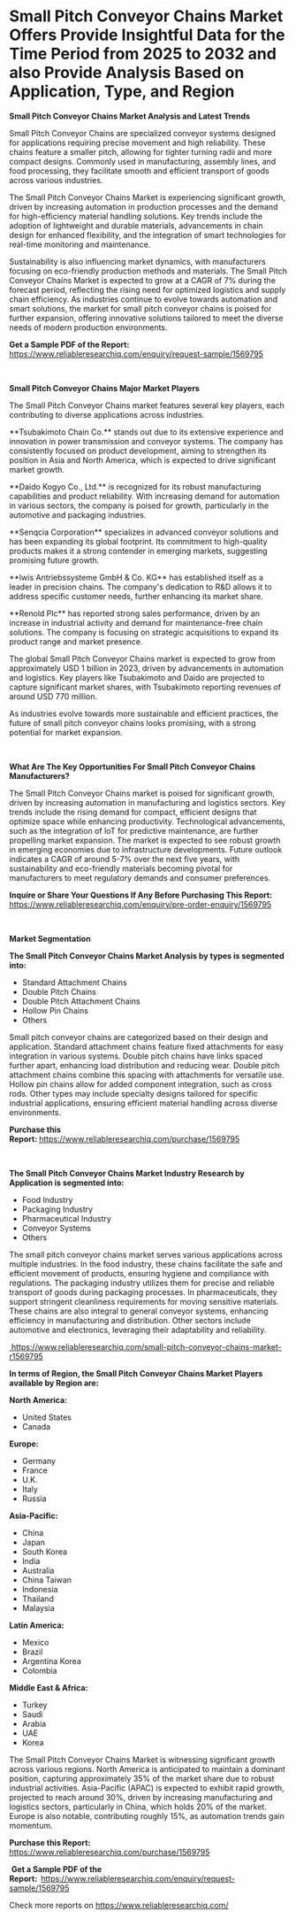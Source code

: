 <p><h1>Small Pitch Conveyor Chains Market Offers Provide Insightful Data for the Time Period from 2025 to 2032 and also Provide Analysis Based on Application, Type, and Region</h1></p><p><strong>Small Pitch Conveyor Chains Market Analysis and Latest Trends</strong></p>
<p><p>Small Pitch Conveyor Chains are specialized conveyor systems designed for applications requiring precise movement and high reliability. These chains feature a smaller pitch, allowing for tighter turning radii and more compact designs. Commonly used in manufacturing, assembly lines, and food processing, they facilitate smooth and efficient transport of goods across various industries.</p><p>The Small Pitch Conveyor Chains Market is experiencing significant growth, driven by increasing automation in production processes and the demand for high-efficiency material handling solutions. Key trends include the adoption of lightweight and durable materials, advancements in chain design for enhanced flexibility, and the integration of smart technologies for real-time monitoring and maintenance. </p><p>Sustainability is also influencing market dynamics, with manufacturers focusing on eco-friendly production methods and materials. The Small Pitch Conveyor Chains Market is expected to grow at a CAGR of 7% during the forecast period, reflecting the rising need for optimized logistics and supply chain efficiency. As industries continue to evolve towards automation and smart solutions, the market for small pitch conveyor chains is poised for further expansion, offering innovative solutions tailored to meet the diverse needs of modern production environments.</p></p>
<p><strong>Get a Sample PDF of the Report:&nbsp;</strong> <a href="https://www.reliableresearchiq.com/enquiry/request-sample/1569795?utm_campaign=3318&utm_medium=2&utm_source=Github&utm_content=ia&utm_term=25032025&utm_id=small-pitch-conveyor-chains">https://www.reliableresearchiq.com/enquiry/request-sample/1569795</a></p>
<p>&nbsp;</p>
<p><strong>Small Pitch Conveyor Chains Major Market Players</strong></p>
<p><p>The Small Pitch Conveyor Chains market features several key players, each contributing to diverse applications across industries. </p><p>**Tsubakimoto Chain Co.** stands out due to its extensive experience and innovation in power transmission and conveyor systems. The company has consistently focused on product development, aiming to strengthen its position in Asia and North America, which is expected to drive significant market growth.</p><p>**Daido Kogyo Co., Ltd.** is recognized for its robust manufacturing capabilities and product reliability. With increasing demand for automation in various sectors, the company is poised for growth, particularly in the automotive and packaging industries.</p><p>**Senqcia Corporation** specializes in advanced conveyor solutions and has been expanding its global footprint. Its commitment to high-quality products makes it a strong contender in emerging markets, suggesting promising future growth.</p><p>**Iwis Antriebssysteme GmbH & Co. KG** has established itself as a leader in precision chains. The company's dedication to R&D allows it to address specific customer needs, further enhancing its market share.</p><p>**Renold Plc** has reported strong sales performance, driven by an increase in industrial activity and demand for maintenance-free chain solutions. The company is focusing on strategic acquisitions to expand its product range and market presence.</p><p>The global Small Pitch Conveyor Chains market is expected to grow from approximately USD 1 billion in 2023, driven by advancements in automation and logistics. Key players like Tsubakimoto and Daido are projected to capture significant market shares, with Tsubakimoto reporting revenues of around USD 770 million.</p><p>As industries evolve towards more sustainable and efficient practices, the future of small pitch conveyor chains looks promising, with a strong potential for market expansion.</p></p>
<p>&nbsp;</p>
<p><strong>What Are The Key Opportunities For Small Pitch Conveyor Chains Manufacturers?</strong></p>
<p><p>The Small Pitch Conveyor Chains market is poised for significant growth, driven by increasing automation in manufacturing and logistics sectors. Key trends include the rising demand for compact, efficient designs that optimize space while enhancing productivity. Technological advancements, such as the integration of IoT for predictive maintenance, are further propelling market expansion. The market is expected to see robust growth in emerging economies due to infrastructure developments. Future outlook indicates a CAGR of around 5-7% over the next five years, with sustainability and eco-friendly materials becoming pivotal for manufacturers to meet regulatory demands and consumer preferences.</p></p>
<p><strong>Inquire or Share Your Questions If Any Before Purchasing This Report:</strong> <a href="https://www.reliableresearchiq.com/enquiry/pre-order-enquiry/1569795?utm_campaign=3318&utm_medium=2&utm_source=Github&utm_content=ia&utm_term=25032025&utm_id=small-pitch-conveyor-chains">https://www.reliableresearchiq.com/enquiry/pre-order-enquiry/1569795</a></p>
<p>&nbsp;</p>
<p><strong>Market Segmentation</strong></p>
<p><strong>The Small Pitch Conveyor Chains Market Analysis by types is segmented into:</strong></p>
<p><ul><li>Standard Attachment Chains</li><li>Double Pitch Chains</li><li>Double Pitch Attachment Chains</li><li>Hollow Pin Chains</li><li>Others</li></ul></p>
<p><p>Small pitch conveyor chains are categorized based on their design and application. Standard attachment chains feature fixed attachments for easy integration in various systems. Double pitch chains have links spaced further apart, enhancing load distribution and reducing wear. Double pitch attachment chains combine this spacing with attachments for versatile use. Hollow pin chains allow for added component integration, such as cross rods. Other types may include specialty designs tailored for specific industrial applications, ensuring efficient material handling across diverse environments.</p></p>
<p><strong>Purchase this Report:&nbsp;</strong><a href="https://www.reliableresearchiq.com/purchase/1569795?utm_campaign=3318&utm_medium=2&utm_source=Github&utm_content=ia&utm_term=25032025&utm_id=small-pitch-conveyor-chains">https://www.reliableresearchiq.com/purchase/1569795</a></p>
<p>&nbsp;</p>
<p><strong>The Small Pitch Conveyor Chains Market Industry Research by Application is segmented into:</strong></p>
<p><ul><li>Food Industry</li><li>Packaging Industry</li><li>Pharmaceutical Industry</li><li>Conveyor Systems</li><li>Others</li></ul></p>
<p><p>The small pitch conveyor chains market serves various applications across multiple industries. In the food industry, these chains facilitate the safe and efficient movement of products, ensuring hygiene and compliance with regulations. The packaging industry utilizes them for precise and reliable transport of goods during packaging processes. In pharmaceuticals, they support stringent cleanliness requirements for moving sensitive materials. These chains are also integral to general conveyor systems, enhancing efficiency in manufacturing and distribution. Other sectors include automotive and electronics, leveraging their adaptability and reliability.</p></p>
<p><a href="https://www.reliableresearchiq.com/small-pitch-conveyor-chains-market-r1569795?utm_campaign=3318&utm_medium=2&utm_source=Github&utm_content=ia&utm_term=25032025&utm_id=small-pitch-conveyor-chains">&nbsp;https://www.reliableresearchiq.com/small-pitch-conveyor-chains-market-r1569795</a></p>
<p><strong>In terms of Region, the Small Pitch Conveyor Chains Market Players available by Region are:</strong></p>
<p>
    <p> <strong> North America: </strong>
        <ul>
            <li>United States</li>
            <li>Canada</li>
        </ul>
        </p> 
    <p> <strong> Europe: </strong>
        <ul>
            <li>Germany</li>
            <li>France</li>
            <li>U.K.</li>
            <li>Italy</li>
            <li>Russia</li>
        </ul>
        </p> 
    <p> <strong> Asia-Pacific: </strong>
        <ul>
            <li>China</li>
            <li>Japan</li>
            <li>South Korea</li>
            <li>India</li>
            <li>Australia</li>
            <li>China Taiwan</li>
            <li>Indonesia</li>
            <li>Thailand</li>
            <li>Malaysia</li>
        </ul>
        </p> 
    <p> <strong> Latin America: </strong>
        <ul>
            <li>Mexico</li>
            <li>Brazil</li>
            <li>Argentina Korea</li>
            <li>Colombia</li>
        </ul>
        </p> 
    <p> <strong> Middle East & Africa: </strong>
        <ul>
            <li>Turkey</li>
            <li>Saudi</li>
            <li>Arabia</li>
            <li>UAE</li>
            <li>Korea</li>
        </ul>
    </p>
    </p>
<p><p>The Small Pitch Conveyor Chains Market is witnessing significant growth across various regions. North America is anticipated to maintain a dominant position, capturing approximately 35% of the market share due to robust industrial activities. Asia-Pacific (APAC) is expected to exhibit rapid growth, projected to reach around 30%, driven by increasing manufacturing and logistics sectors, particularly in China, which holds 20% of the market. Europe is also notable, contributing roughly 15%, as automation trends gain momentum.</p></p>
<p><strong>Purchase this Report: </strong><a href="https://www.reliableresearchiq.com/purchase/1569795?utm_campaign=3318&utm_medium=2&utm_source=Github&utm_content=ia&utm_term=25032025&utm_id=small-pitch-conveyor-chains">https://www.reliableresearchiq.com/purchase/1569795</a></p>
<p>&nbsp;<strong>Get a Sample PDF of the Report:&nbsp;&nbsp;</strong><a href="https://www.reliableresearchiq.com/enquiry/request-sample/1569795?utm_campaign=3318&utm_medium=2&utm_source=Github&utm_content=ia&utm_term=25032025&utm_id=small-pitch-conveyor-chains">https://www.reliableresearchiq.com/enquiry/request-sample/1569795</a></p>
<p><strong></strong></p>
<p>Check more reports on <a href="https://www.reliableresearchiq.com/?utm_campaign=3318&utm_medium=2&utm_source=Github&utm_content=ia&utm_term=25032025&utm_id=small-pitch-conveyor-chains">https://www.reliableresearchiq.com/</a></p>